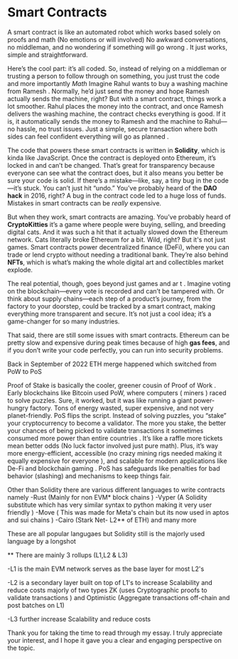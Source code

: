 
# Smart Contracts


A smart contract is like an automated robot which works based solely on proofs and math (No emotions or will involved)  No awkward conversations, no middleman, and no wondering if something will go wrong . It just works, simple and straightforward.

Here’s the cool part: it’s all coded. So, instead of relying on a middleman or trusting a person to follow through on something, you just trust the code and more importantly *Math*
Imagine Rahul wants to buy a washing machine from Ramesh . Normally, he’d just send the money and hope Ramesh actually sends the machine, right? But with a smart contract, things work a lot smoother. Rahul places the money into the contract, and once Ramesh delivers the washing machine, the contract checks everything is good. If it is, it automatically sends the money to Ramesh and the machine to Rahul—no hassle, no trust issues. Just a simple, secure transaction where both sides can feel confident everything will go as planned . 

The code that powers these smart contracts is written in **Solidity**, which is kinda like JavaScript. Once the contract is deployed onto Ethereum, it’s locked in and can’t be changed. That’s great for transparency because everyone can see what the contract does, but it also means you better be sure your code is solid. If there’s a mistake—like, say, a tiny bug in the code—it’s stuck. You can’t just hit “undo.” You’ve probably heard of the **DAO hack** in 2016, right? A bug in the contract code led to a huge loss of funds. Mistakes in smart contracts can be *really* expensive.

But when they work, smart contracts are amazing. You’ve probably heard of **CryptoKitties** it’s a game where people were buying, selling, and breeding digital cats. And it was such a hit that it actually slowed down the Ethereum network. Cats literally broke Ethereum for a bit. Wild, right? But it's not just games. Smart contracts power decentralized finance (DeFi), where you can trade or lend crypto without needing a traditional bank. They’re also behind **NFTs**, which is what’s making the whole digital art and collectibles market explode.

The real potential, though, goes beyond just games and ar t . Imagine voting on the blockchain—every vote is recorded and can’t be tampered with. Or think about supply chains—each step of a product’s journey, from the factory to your doorstep, could be tracked by a smart contract, making everything more transparent and secure. It’s not just a cool idea; it’s a game-changer for so many industries.

That said, there are still some issues with smart contracts. Ethereum can be pretty slow and expensive during peak times because of high **gas fees**, and if you don’t write your code perfectly, you can run into security problems. 

Back in September of 2022 ETH merge happened which switched from PoW to PoS

Proof of Stake  is basically the cooler, greener cousin of Proof of Work . Early blockchains like Bitcoin used PoW, where computers ( miners ) raced to solve puzzles. Sure, it worked, but it was like running a giant power-hungry factory. Tons of energy wasted, super expensive, and not very planet-friendly.
PoS flips the script. Instead of solving puzzles, you “stake” your cryptocurrency to become a validator. The more you stake, the better your chances of being picked to validate transactions it sometimes consumed more power than entire countries . It’s like a raffle more tickets mean better odds (No luck factor involved just pure math). Plus, it’s way more energy-efficient, accessible (no crazy mining rigs needed making it equally expensive for everyone ), and scalable for modern applications like De-Fi and blockchain gaming . PoS has safeguards like penalties for bad behavior (slashing) and mechanisms to keep things fair.   

Other than Solidity there are various different languages to write contracts namely 
-Rust (Mainly for non EVM* block chains )
-Vyper (A Solidity substitute which has very similar syntax to python making it very user friendly )
-Move ( This was made for Meta's chain but its now used in aptos and sui chains )
-Cairo (Stark Net- L2** of ETH) and many more 

These are all popular langugaes but Solidity still is the majorly used language by a longshot


** There are mainly 3 rollups (L1,L2 & L3)

-L1 is the main EVM network serves as the base layer for most L2's

-L2 is a secondary layer built on top of L1's to increase Scalability and reduce costs majorly of two     types ZK (uses Cryptographic proofs to validate transactions )  and Optimistic (Aggregate transactions off-chain and post batches on L1)


-L3 further increase Scalability and reduce costs

Thank you for taking the time to read through my essay. I truly appreciate your interest, and I hope it gave you a clear and engaging perspective on the topic.
